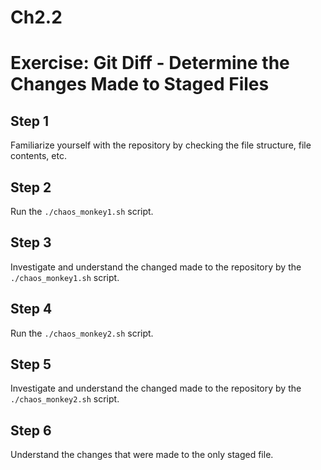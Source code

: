 # Ch2.2
# Exercise: Git Diff - Determine the Changes Made to Staged Files

## Step 1
Familiarize yourself with the repository by checking the file structure, file contents, etc.

## Step 2
Run the `./chaos_monkey1.sh` script.

## Step 3
Investigate and understand the changed made to the repository by the `./chaos_monkey1.sh` script.

## Step 4
Run the `./chaos_monkey2.sh` script.

## Step 5
Investigate and understand the changed made to the repository by the `./chaos_monkey2.sh` script.

## Step 6
Understand the changes that were made to the only staged file.

